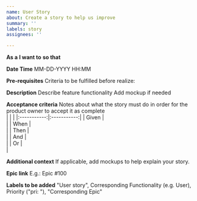 ```yaml
---
name: User Story
about: Create a story to help us improve
summary: ''
labels: story
assignees: ''

---
```


**As a** <role> **I want to** <goal> **so that** <reason>

**Date Time**
MM-DD-YYYY HH:MM

**Pre-requisites**
Criteria to be fulfilled before realize:

**Description**
Describe feature functionality Add mockup if needed

**Acceptance criteria**
Notes about what the story must do in order for the product owner to accept it as complete  
|             |             |
|:-----------:|:-----------:|
|   Given     |    <br>     |
|   When      |    <br>     |
|   Then      |    <br>     |
|   And       |    <br>     |
|   Or        |    <br>     |



**Additional context**
If applicable, add mockups to help explain your story.

**Epic link** E.g.: Epic #100

**Labels to be added** "User story", Corresponding Functionality (e.g. User), Priority ("pri: "), "Corresponding Epic"
